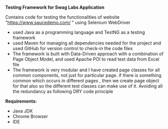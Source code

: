 **Testing Framework for Swag Labs Application**

Contains code for testing the functionalities of website "https://www.saucedemo.com/ " using Selenium WebDriver

- used Java as a programming language and TestNG as a testing framework
- used Maven for managing all dependencies needed for the project and used GitHub for version control to check-in the code files
- The framework is built with Data-Driven approach with a combination of Page Object Model, and used Apache POI to read test data from Excel file
- The framework is very modular and I have created page classes for all common components, not just for particular page. if there is something common which occurs in different pages , then we create page object for that also so the different test classes can make use of it. Avoiding all the redundancy as following DRY code principle


**Requirements:**
- Java JDK
- Chrome Browser
- IDE


